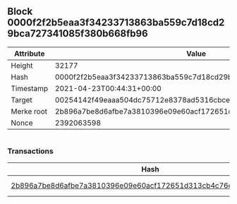 ## Block 0000f2f2b5eaa3f34233713863ba559c7d18cd29bca727341085f380b668fb96

Attribute | Value
--- | ---
Height | 32177
Hash | 0000f2f2b5eaa3f34233713863ba559c7d18cd29bca727341085f380b668fb96
Timestamp | 2021-04-23T00:44:31+00:00
Target | 00254142f49eaaa504dc75712e8378ad5316cbcead634704b3734b6271167cc4
Merke root | 2b896a7be8d6afbe7a3810396e09e60acf172651d313cb4c76ee46bc44a023d7
Nonce | 2392063598

```

```

### Transactions

Hash | Amount
--- | ---
[2b896a7be8d6afbe7a3810396e09e60acf172651d313cb4c76ee46bc44a023d7](2b896a7be8d6afbe7a3810396e09e60acf172651d313cb4c76ee46bc44a023d7.md) | 10.00000000 SKEPTI 
